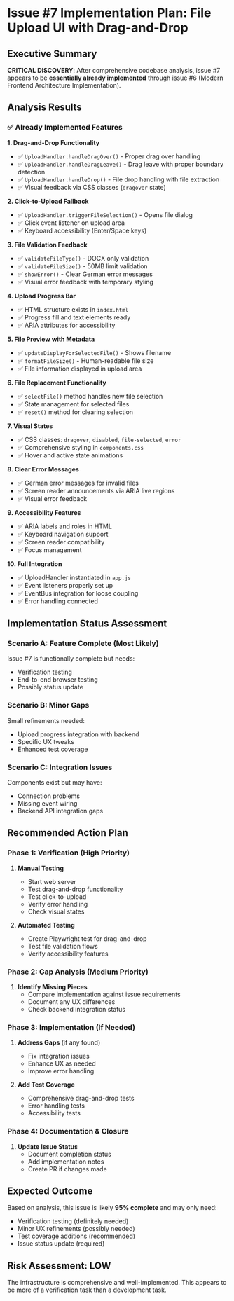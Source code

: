 # Issue #7 Implementation Plan: File Upload UI with Drag-and-Drop

## Executive Summary

**CRITICAL DISCOVERY**: After comprehensive codebase analysis, issue #7 appears to be **essentially already implemented** through issue #6 (Modern Frontend Architecture Implementation).

## Analysis Results

### ✅ Already Implemented Features

**1. Drag-and-Drop Functionality**
- ✅ `UploadHandler.handleDragOver()` - Proper drag over handling
- ✅ `UploadHandler.handleDragLeave()` - Drag leave with proper boundary detection  
- ✅ `UploadHandler.handleDrop()` - File drop handling with file extraction
- ✅ Visual feedback via CSS classes (`dragover` state)

**2. Click-to-Upload Fallback**
- ✅ `UploadHandler.triggerFileSelection()` - Opens file dialog
- ✅ Click event listener on upload area
- ✅ Keyboard accessibility (Enter/Space keys)

**3. File Validation Feedback**
- ✅ `validateFileType()` - DOCX only validation
- ✅ `validateFileSize()` - 50MB limit validation  
- ✅ `showError()` - Clear German error messages
- ✅ Visual error feedback with temporary styling

**4. Upload Progress Bar**
- ✅ HTML structure exists in `index.html`
- ✅ Progress fill and text elements ready
- ✅ ARIA attributes for accessibility

**5. File Preview with Metadata**
- ✅ `updateDisplayForSelectedFile()` - Shows filename
- ✅ `formatFileSize()` - Human-readable file size
- ✅ File information displayed in upload area

**6. File Replacement Functionality**
- ✅ `selectFile()` method handles new file selection
- ✅ State management for selected files
- ✅ `reset()` method for clearing selection

**7. Visual States**
- ✅ CSS classes: `dragover`, `disabled`, `file-selected`, `error`
- ✅ Comprehensive styling in `components.css`
- ✅ Hover and active state animations

**8. Clear Error Messages**
- ✅ German error messages for invalid files
- ✅ Screen reader announcements via ARIA live regions
- ✅ Visual error feedback

**9. Accessibility Features**
- ✅ ARIA labels and roles in HTML
- ✅ Keyboard navigation support
- ✅ Screen reader compatibility
- ✅ Focus management

**10. Full Integration**
- ✅ UploadHandler instantiated in `app.js`
- ✅ Event listeners properly set up
- ✅ EventBus integration for loose coupling
- ✅ Error handling connected

## Implementation Status Assessment

### Scenario A: Feature Complete (Most Likely)
Issue #7 is functionally complete but needs:
- Verification testing
- End-to-end browser testing
- Possibly status update

### Scenario B: Minor Gaps
Small refinements needed:
- Upload progress integration with backend
- Specific UX tweaks
- Enhanced test coverage

### Scenario C: Integration Issues  
Components exist but may have:
- Connection problems
- Missing event wiring
- Backend API integration gaps

## Recommended Action Plan

### Phase 1: Verification (High Priority)
1. **Manual Testing**
   - Start web server 
   - Test drag-and-drop functionality
   - Test click-to-upload
   - Verify error handling
   - Check visual states

2. **Automated Testing**
   - Create Playwright test for drag-and-drop
   - Test file validation flows
   - Verify accessibility features

### Phase 2: Gap Analysis (Medium Priority)
1. **Identify Missing Pieces**
   - Compare implementation against issue requirements
   - Document any UX differences
   - Check backend integration status

### Phase 3: Implementation (If Needed)
1. **Address Gaps** (if any found)
   - Fix integration issues
   - Enhance UX as needed
   - Improve error handling

2. **Add Test Coverage**
   - Comprehensive drag-and-drop tests
   - Error handling tests
   - Accessibility tests

### Phase 4: Documentation & Closure
1. **Update Issue Status**
   - Document completion status
   - Add implementation notes
   - Create PR if changes made

## Expected Outcome

Based on analysis, this issue is likely **95% complete** and may only need:
- Verification testing (definitely needed)
- Minor UX refinements (possibly needed)
- Test coverage additions (recommended)
- Issue status update (required)

## Risk Assessment: LOW
The infrastructure is comprehensive and well-implemented. This appears to be more of a verification task than a development task.